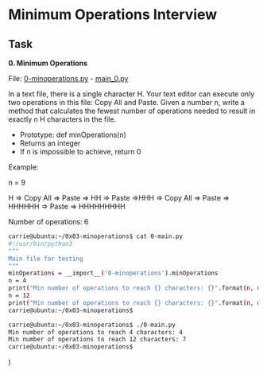 # Minimum Operations Interview

## Task

**0. Minimum Operations**

File: [0-minoperations.py](0-minoperations.py/) - [main_0.py](main_0.py/)

In a text file, there is a single character H. Your text editor can execute only two operations in this file: Copy All and Paste. Given a number n, write a method that calculates the fewest number of operations needed to result in exactly n H characters in the file.

- Prototype: def minOperations(n)
- Returns an integer
- If n is impossible to achieve, return 0

Example:

n = 9

H => Copy All => Paste => HH => Paste =>HHH => Copy All => Paste => HHHHHH => Paste => HHHHHHHHH

Number of operations: 6

```sh
carrie@ubuntu:~/0x03-minoperations$ cat 0-main.py
#!/usr/bin/python3
"""
Main file for testing
"""
minOperations = __import__('0-minoperations').minOperations
n = 4
print("Min number of operations to reach {} characters: {}".format(n, minOperations(n)))
n = 12
print("Min number of operations to reach {} characters: {}".format(n, minOperations(n)))
carrie@ubuntu:~/0x03-minoperations$
```

```sh
carrie@ubuntu:~/0x03-minoperations$ ./0-main.py
Min number of operations to reach 4 characters: 4
Min number of operations to reach 12 characters: 7
carrie@ubuntu:~/0x03-minoperations$
```
)